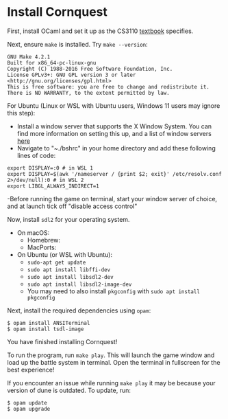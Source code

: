 # Install Cornquest

First, install OCaml and set it up as the CS3110 [textbook](https://cs3110.github.io/textbook/chapters/preface/install.html) specifies.

Next, ensure `make` is installed. Try `make --version`:

```shell
GNU Make 4.2.1
Built for x86_64-pc-linux-gnu
Copyright (C) 1988-2016 Free Software Foundation, Inc.
License GPLv3+: GNU GPL version 3 or later <http://gnu.org/licenses/gpl.html>
This is free software: you are free to change and redistribute it.
There is NO WARRANTY, to the extent permitted by law.
```

For Ubuntu (Linux or WSL with Ubuntu users, Windows 11 users may ignore this step):
  - Install a window server that supports the X Window System. You can find  more information on setting this up, and a list of window servers [here](https://wiki.ubuntu.com/WSL#Running_Graphical_Applications)
  - Navigate to "~./bshrc" in your home directory and add these following lines of code:

  ```
  export DISPLAY=:0 # in WSL 1
  export DISPLAY=$(awk '/nameserver / {print $2; exit}' /etc/resolv.conf 2>/dev/null):0 # in WSL 2
  export LIBGL_ALWAYS_INDIRECT=1

  ```

  -Before running the game on terminal, start your window server of choice, and at launch tick off "disable access control"


Now, install `sdl2` for your operating system.

- On macOS:
  - Homebrew:
  - MacPorts:
- On Ubuntu (or WSL with Ubuntu):
  - `sudo-apt get update`
  - `sudo apt install libffi-dev`
  - `sudo apt install libsdl2-dev`
  - `sudo apt install libsdl2-image-dev`
  - You may need to also install `pkgconfig` with `sudo apt install pkgconfig`

Next, install the required dependencies using `opam`:

```
$ opam install ANSITerminal
$ opam install tsdl-image

```

You have finished installing Cornquest!

To run the program, run `make play`. This will launch the game window and load up the battle system in terminal. Open the terminal in fullscreen for the best experience!

If you encounter an issue while running `make play` it may be because your version of dune is outdated. To update, run:
```
$ opam update
$ opam upgrade

```
